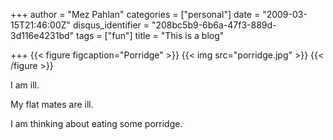 +++
author = "Mez Pahlan"
categories = ["personal"]
date = "2009-03-15T21:46:00Z"
disqus_identifier = "208bc5b9-6b6a-47f3-889d-3d116e4231bd"
tags = ["fun"]
title = "This is a blog"

+++
{{< figure figcaption="Porridge" >}}
    {{< img src="porridge.jpg" >}}
{{< /figure >}}

<!--more-->

I am ill.

My flat mates are ill.

I am thinking about eating some porridge.

